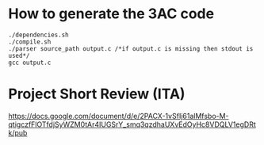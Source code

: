 # How to generate the 3AC code
```
./dependencies.sh
./compile.sh
./parser source_path output.c /*if output.c is missing then stdout is used*/
gcc output.c
```
# Project Short Review (ITA)
https://docs.google.com/document/d/e/2PACX-1vSfIj61alMfsbo-M-qtigczfFlOTfdjSyWZM0tAr4IUGSrY_smq3qzdhaUXvEdOyHc8VDQLV1egDRtk/pub
